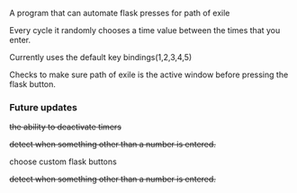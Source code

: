 
A program that can automate flask presses for path of exile

Every cycle it randomly chooses a time value between the times that you enter.

Currently uses the default key bindings(1,2,3,4,5)

Checks to make sure path of exile is the active window before pressing the flask button.

### __Future updates__

~~the ability to deactivate timers~~ 

~~detect when something other than a number is entered.~~

choose custom flask buttons

~~detect when something other than a number is entered.~~
